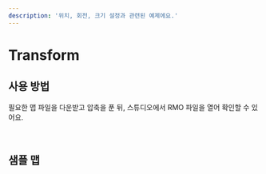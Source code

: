```yaml
---
description: '위치, 회전, 크기 설정과 관련된 예제에요.'
---
```


# Transform

## 사용 방법‌ <a id="undefined"></a>

필요한 맵 파일을 다운받고 압축을 푼 뒤, 스튜디오에서 RMO 파일을 열어 확인할 수 있어요.

​‌

## 샘플 맵 <a id="undefined-1"></a>


